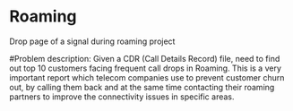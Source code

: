 # Roaming
Drop page of a signal during roaming project


#Problem description: 
 Given a CDR (Call Details Record) file,  need to find out top 10 customers facing frequent call drops in Roaming. This is a very important report which telecom companies use to prevent customer churn out, by calling them back and at the same time contacting their roaming partners to improve the connectivity issues in specific areas.
